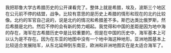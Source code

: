 我把耶鲁大学古希腊历史的公开课看完了。整体上就是希腊，埃及，波斯三个地区在公元前不停的结盟，战争。比较有意思的是历史上希腊的情形和现在的北约比较像。北约的军官自己说的，说是北约的情况和希腊差不多。斯巴达类比俄罗斯，然后希腊是北约。然后不停的会有新的势力崛起。我觉得和中国的差距是因为地中海的存在，海军在古希腊历史中是比较重要的。但是在中国的历史中，海军基本上可以认为是不存在。因为在东亚的地图中没有一个地中海这种地形。亚洲地图基本上比较适合发展陆军，从东北延伸到东南亚，欧洲和非洲地图实在是太适合海军了。
